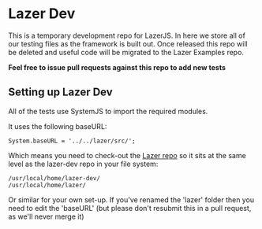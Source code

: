 # Lazer Dev

This is a temporary development repo for LazerJS. In here we store all of our testing files as the framework is built out. Once released this repo will be deleted and useful code will be migrated to the Lazer Examples repo.

**Feel free to issue pull requests against this repo to add new tests**

## Setting up Lazer Dev

All of the tests use SystemJS to import the required modules.

It uses the following baseURL:

```
System.baseURL = '../../lazer/src/';
```

Which means you need to check-out the [Lazer repo]() so it sits at the same level as the lazer-dev repo in your file system:

```
/usr/local/home/lazer-dev/
/usr/local/home/lazer/
```

Or similar for your own set-up. If you've renamed the 'lazer' folder then you need to edit the 'baseURL' (but please don't resubmit this in a pull request, as we'll never merge it)

